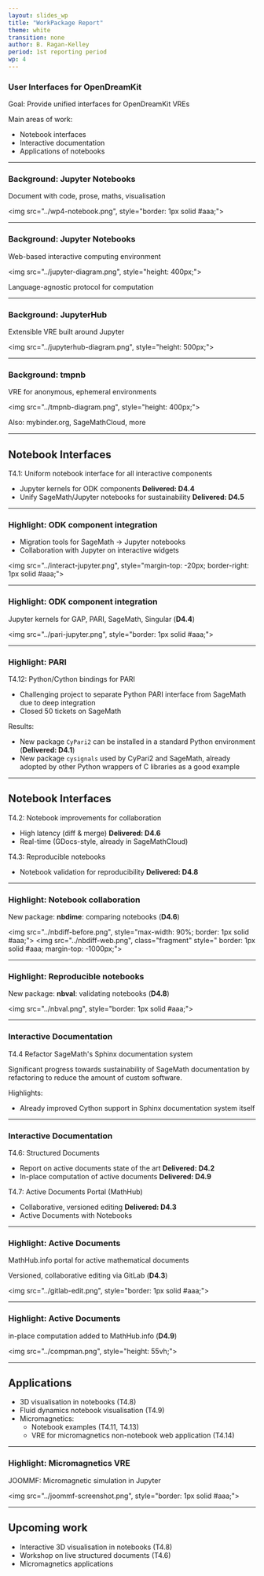 ```yaml
---
layout: slides_wp
title: "WorkPackage Report"
theme: white
transition: none
author: B. Ragan-Kelley
period: 1st reporting period
wp: 4
---
```



<section data-markdown data-separator="^---\n" data-separator-vertical="^--\n">

### User Interfaces for OpenDreamKit

Goal: Provide unified interfaces for OpenDreamKit VREs

Main areas of work:

- Notebook interfaces
- Interactive documentation
- Applications of notebooks


---
### Background: Jupyter Notebooks

Document with  code, prose, maths, visualisation

<img src="../wp4-notebook.png", style="border: 1px solid #aaa;">


---
### Background: Jupyter Notebooks

Web-based interactive computing environment

<img src="../jupyter-diagram.png", style="height: 400px;">

Language-agnostic protocol for computation

---
### Background: JupyterHub

Extensible VRE built around Jupyter

<img src="../jupyterhub-diagram.png", style="height: 500px;">

---
### Background: tmpnb

VRE for anonymous, ephemeral environments

<img src="../tmpnb-diagram.png", style="height: 400px;">

Also: mybinder.org, SageMathCloud, more


---
## Notebook Interfaces

T4.1: Uniform notebook interface for all interactive components

- Jupyter kernels for ODK components **Delivered: D4.4**
- Unify SageMath/Jupyter notebooks for sustainability **Delivered: D4.5**

---
### Highlight: ODK component integration

- Migration tools for SageMath → Jupyter notebooks
- Collaboration with Jupyter on interactive widgets


<img src="../interact-jupyter.png", style="margin-top: -20px; border-right: 1px solid #aaa;">

---
### Highlight: ODK component integration

Jupyter kernels for GAP, PARI, SageMath, Singular (**D4.4**)

<img src="../pari-jupyter.png", style="border: 1px solid #aaa;">

---
### Highlight: PARI

T4.12: Python/Cython bindings for PARI

- Challenging project to separate Python PARI interface from SageMath due to deep integration
- Closed 50 tickets on SageMath

Results:

- New package `CyPari2` can be installed in a standard Python environment (**Delivered: D4.1**)
- New package `cysignals` used by CyPari2 and SageMath,
  already adopted by other Python wrappers of C libraries as a good example


---
## Notebook Interfaces

T4.2: Notebook improvements for collaboration

 - High latency (diff & merge) **Delivered: D4.6**
 - Real-time (GDocs-style, already in SageMathCloud)
 
T4.3: Reproducible notebooks
 
- Notebook validation for reproducibility **Delivered: D4.8**

---
### Highlight: Notebook collaboration

New package: **nbdime**: comparing notebooks (**D4.6**)

<img src="../nbdiff-before.png", style="max-width: 90%; border: 1px solid #aaa;">
<img src="../nbdiff-web.png", class="fragment" style=" border: 1px solid #aaa; margin-top: -1000px;">


---
### Highlight: Reproducible notebooks

New package: **nbval**: validating notebooks (**D4.8**)

<img src="../nbval.png", style="border: 1px solid #aaa;">

---
### Interactive Documentation

T4.4 Refactor SageMath's Sphinx documentation system

Significant progress towards sustainability of SageMath documentation
by refactoring to reduce the amount of custom software.

Highlights:

- Already improved Cython support in Sphinx documentation system itself


---
### Interactive Documentation

T4.6: Structured Documents

- Report on active documents state of the art **Delivered: D4.2**
- In-place computation of active documents **Delivered: D4.9**

T4.7: Active Documents Portal (MathHub)

- Collaborative, versioned  editing **Delivered: D4.3**
- Active Documents with Notebooks


---
### Highlight: Active Documents

MathHub.info portal for active mathematical documents

Versioned, collaborative editing via GitLab (**D4.3**)

<img src="../gitlab-edit.png", style="border: 1px solid #aaa;">

---
### Highlight: Active Documents

in-place computation added to MathHub.info (**D4.9**)

<img src="../compman.png", style="height: 55vh;">

---
## Applications

- 3D visualisation in notebooks (T4.8)
- Fluid dynamics notebook visualisation (T4.9)
- Micromagnetics:
   - Notebook examples (T4.11, T4.13)
   - VRE for micromagnetics non-notebook web application (T4.14)

---
### Highlight: Micromagnetics VRE

JOOMMF: Micromagnetic simulation in Jupyter

<img src="../joommf-screenshot.png", style="border: 1px solid #aaa;">


---
## Upcoming work

- Interactive 3D visualisation in notebooks (T4.8)
- Workshop on live structured documents (T4.6)
- Micromagnetics applications

</section>


